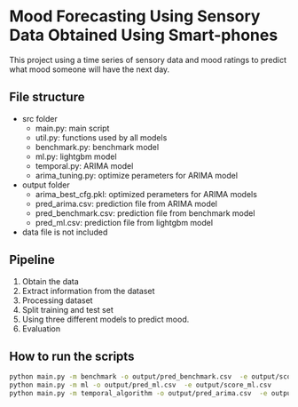 # Mood Forecasting Using Sensory Data Obtained Using Smart-phones


This project using a time series of sensory data and mood ratings to predict what mood someone will have the next day.
 

## File structure
- src folder
	- main.py: main script
	- util.py: functions used by all models 
	- benchmark.py: benchmark model 
	- ml.py: lightgbm model
	- temporal.py: ARIMA model
	- arima\_tuning.py: optimize perameters for ARIMA model
- output folder
	- arima\_best\_cfg.pkl: optimized perameters for ARIMA models
	- pred\_arima.csv: prediction file from ARIMA model
	- pred\_benchmark.csv: prediction file from benchmark model
	- pred\_ml.csv: prediction file from lightgbm model
- data file is not included 

## Pipeline
1. Obtain the data
2. Extract information from the dataset
3. Processing dataset
4. Split training and test set
4. Using three different models to predict mood.
5. Evaluation

## How to run the scripts
``` sh
python main.py -m benchmark -o output/pred_benchmark.csv  -e output/score_benchmark.csv
python main.py -m ml -o output/pred_ml.csv  -e output/score_ml.csv
python main.py -m temporal_algorithm -o output/pred_arima.csv  -e output/score_arima.csv
```